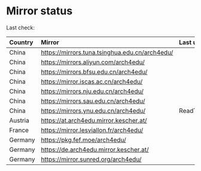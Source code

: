<script src="./time.js"></script>
# Mirror status
Last check: <script type="text/javascript">localize(1685503255.8460343);</script>

|Country|Mirror|Last update|
|:------|:-----|:----------|
|China|https://mirrors.tuna.tsinghua.edu.cn/arch4edu/|<script type="text/javascript">localize(1685472172);</script>|
|China|https://mirrors.aliyun.com/arch4edu/|<script type="text/javascript">localize(1685428175);</script>|
|China|https://mirrors.bfsu.edu.cn/arch4edu/|<script type="text/javascript">localize(1685472172);</script>|
|China|https://mirror.iscas.ac.cn/arch4edu/|<script type="text/javascript">localize(1685472172);</script>|
|China|https://mirrors.nju.edu.cn/arch4edu/|<script type="text/javascript">localize(1685385097);</script>|
|China|https://mirrors.sau.edu.cn/arch4edu/|<script type="text/javascript">localize(1673850842);</script>|
|China|https://mirrors.ynu.edu.cn/arch4edu/|ReadTimeout|
|Austria|https://at.arch4edu.mirror.kescher.at/|<script type="text/javascript">localize(1685472172);</script>|
|France|https://mirror.lesviallon.fr/arch4edu/|<script type="text/javascript">localize(1685472172);</script>|
|Germany|https://pkg.fef.moe/arch4edu/|<script type="text/javascript">localize(1685472172);</script>|
|Germany|https://de.arch4edu.mirror.kescher.at/|<script type="text/javascript">localize(1685472172);</script>|
|Germany|https://mirror.sunred.org/arch4edu/|<script type="text/javascript">localize(1685472172);</script>|

<script src="./tablefilter/tablefilter.js"></script>
<script src="./table.js"></script>